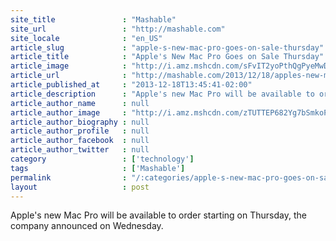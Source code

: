 ```yaml
---
site_title               : "Mashable"
site_url                 : "http://mashable.com"
site_locale              : "en_US"
article_slug             : "apple-s-new-mac-pro-goes-on-sale-thursday"
article_title            : "Apple's New Mac Pro Goes on Sale Thursday"
article_image            : "http://i.amz.mshcdn.com/sFvIT2yoPthQgPyeMwDPsXQXfPE=/1200x627/2013%2F12%2F18%2Fdb%2FAppleMacPro.5aa7c.jpg"
article_url              : "http://mashable.com/2013/12/18/apples-new-mac-pro-to-become-available-dec-19/"
article_published_at     : "2013-12-18T13:45:41-02:00"
article_description      : "Apple's new Mac Pro will be available to order starting on Thursday, the company announced on Wednesday."
article_author_name      : null
article_author_image     : "http://i.amz.mshcdn.com/zTUTTEP682Yg7bSmkoP9RLWAxoo=/90x90/2016%2F09%2F16%2F6f%2Fhttpsd2mhye01h4nj2n.cloudfront.netmediaZgkyMDEzLzA1.53aea.jpg"
article_author_biography : null
article_author_profile   : null
article_author_facebook  : null
article_author_twitter   : null
category                 : ['technology']
tags                     : ['Mashable']
permalink                : "/:categories/apple-s-new-mac-pro-goes-on-sale-thursday/"
layout                   : post
---
```


Apple's new Mac Pro will be available to order starting on Thursday, the company announced on Wednesday.
